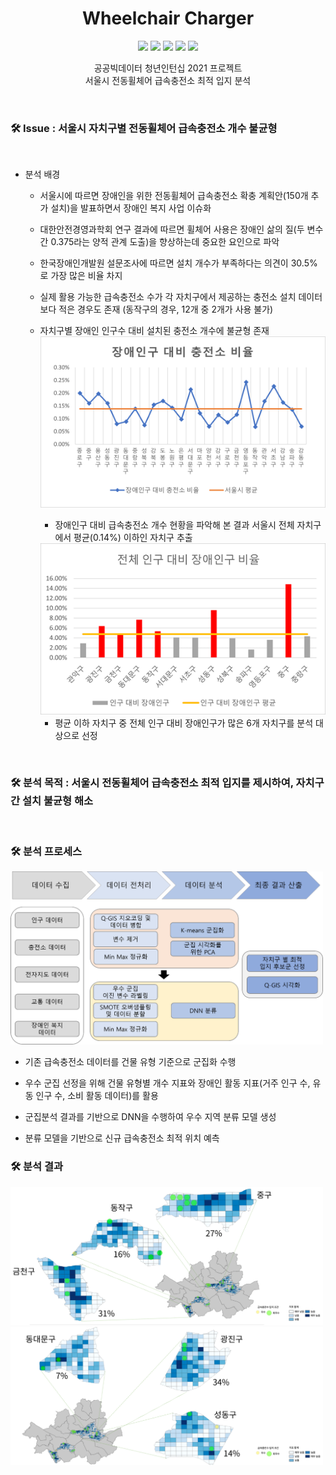 <h1 align="center"> Wheelchair Charger </h1>

<p align="center">

<img src="https://img.shields.io/badge/Openbigdata-2021-red" />
<img src="https://img.shields.io/badge/python-3.7-blue" />
<img src="https://img.shields.io/badge/R-4.1-yellow" />
<img src="https://img.shields.io/badge/QGIS-3.16.8-pink" />
<img src="https://img.shields.io/badge/DATAINTERN-blue" />
  
<p align="center">
  공공빅데이터 청년인턴십 2021 프로젝트 <br/> 
  서울시 전동휠체어 급속충전소 최적 입지 분석
</p>

<br/>

### 🛠 Issue : 서울시 자치구별 전동휠체어 급속충전소 개수 불균형

<br/>

- 분석 배경

  - 서울시에 따르면 장애인을 위한 전동휠체어 급속충전소 확충 계획안(150개 추가 설치)을 발표하면서 장애인 복지 사업 이슈화
 
  - 대한안전경영과학회 연구 결과에 따르면 휠체어 사용은 장애인 삶의 질(두 변수 간 0.375라는 양적 관계 도출)을 향상하는데 중요한 요인으로 파악
  
  - 한국장애인개발원 설문조사에 따르면 설치 개수가 부족하다는 의견이 30.5%로 가장 많은 비율 차지
  
  - 실제 활용 가능한 급속충전소 수가 각 자치구에서 제공하는 충전소 설치 데이터보다 적은 경우도 존재 (동작구의 경우, 12개 중 2개가 사용 불가)
  
  - 자치구별 장애인 인구수 대비 설치된 충전소 개수에 불균형 존재
    <img src="./image/장애인구 대비 충전소 설치 비율.png" width="500" />  
    - 장애인구 대비 급속충전소 개수 현황을 파악해 본 결과 서울시 전체 자치구에서 평균(0.14%) 이하인 자치구 추출
    <img src="./image/전체 인구 대비 장애인구 비율.png" width="500" />
    
    - 평균 이하 자치구 중 전체 인구 대비 장애인구가 많은 6개 자치구를 분석 대상으로 선정  
<br/>

### 🛠 분석 목적 : 서울시 전동휠체어 급속충전소 최적 입지를 제시하여, 자치구 간 설치 불균형 해소

<br/>

### 🛠 분석 프로세스

<img src="./image/최적입지 분석 프로세스.png" width="500" />

  - 기존 급속충전소 데이터를 건물 유형 기준으로 군집화 수행
  
  - 우수 군집 선정을 위해 건물 유형별 개수 지표와 장애인 활동 지표(거주 인구 수, 유동 인구 수, 소비 활동 데이터)를 활용
  
  - 군집분석 결과를 기반으로 DNN을 수행하여 우수 지역 분류 모델 생성
  
  - 분류 모델을 기반으로 신규 급속충전소 최적 위치 예측

### 🛠 분석 결과

<img src="./image/결과1.png" width="500" />

<img src="./image/결과2.png" width="500" />
